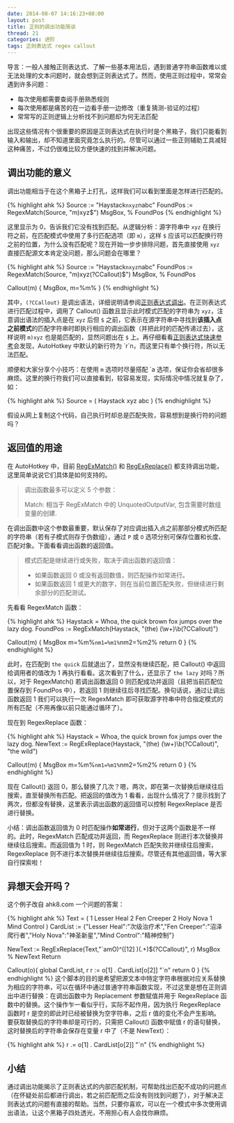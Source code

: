 ```yaml
---
date: 2014-08-07 14:16:23+08:00
layout: post
title: 正则的调出功能简谈
thread: 21
categories: 进阶
tags: 正则表达式 regex callout
---
```

导言：一般人接触正则表达式、了解一些基本用法后，遇到普通字符串函数难以或无法处理的文本问题时，就会想到正则表达式了。然而，使用正则过程中，常常会遇到许多问题：

* 每次使用都需要查阅手册熟悉规则
* 每次使用都是痛苦的在一边看手册一边修改（重复猜测-验证的过程）
* 常常写的正则逻辑上分析找不到问题却为何无法匹配

出现这些情况有个很重要的原因是正则表达式在执行时是个黑箱子，我们只能看到输入和输出，却不知道里面究竟怎么执行的。尽管可以通过一些正则辅助工具减轻这种痛苦，不过仍很难比较方便快速的找到并解决问题。

## 调出功能的意义
调出功能相当于在这个黑箱子上打孔，这样我们可以看到里面是怎样进行匹配的。

{% highlight ahk %}
Source := "Haystack`nxyz`nabc"
FoundPos := RegexMatch(Source, "m)xyz$")
MsgBox, % FoundPos
{% endhighlight %}

这里显示为 0，告诉我们它没有找到匹配。从逻辑分析：源字符串中 `xyz` 在换行符之前，在匹配模式中使用了多行匹配选项（即 `m`），这样 `$` 应该可以匹配换行符之前的位置，为什么没有匹配呢？现在开始一步步排除问题，首先直接使用 `xyz` 直接匹配源文本肯定没问题，那么问题会在哪里？

{% highlight ahk %}
Source := "Haystack`nxyz`nabc"
FoundPos := RegexMatch(Source, "m)xyz(?CCallout)$")
MsgBox, % FoundPos

Callout(m) {
  MsgBox, m=%m%
}
{% endhighlight %}

其中，`(?CCallout)` 是调出语法，详细说明请参阅[正则表达式调出](http://ahkcn.github.io/docs/misc/RegExCallout.htm)。在正则表达式进行匹配过程中，调用了 Callout() 函数且显示此时模式匹配的字符串为 `xyz`，注意调出语法的插入点是在 `xyz` 后但 `$` 之前，它表示在源字符串中寻找到**该插入点之前模式**的匹配字符串时即执行相应的调出函数（并把此时的匹配传递过去），这样说明 `m)xyz` 也是能匹配的，显然问题出在 `$` 上。再仔细看看[正则表达式快速参考](http://ahkcn.github.io/docs/misc/RegEx-QuickRef.htm)会发现，AutoHotkey 中默认的新行符为 \`r\`n，而这里只有单个换行符，所以无法匹配。

顺便和大家分享个小技巧：在使用 `m` 选项时尽量搭配 \`a 选项，保证你会省却很多麻烦。这里的换行符我们可以直接看到，较容易发现，实际情况中情况就复杂了，如：

{% highlight ahk %}
Source =
(
Haystack
xyz
abc
)
{% endhighlight %}

假设从网上复制这个代码，自己执行时却总是匹配失败，容易想到是换行符的问题吗？

## 返回值的用途
在 AutoHotkey 中，目前 [RegExMatch()](http://ahkcn.github.io/docs/commands/RegExMatch.htm) 和 [RegExReplace()](http://ahkcn.github.io/docs/commands/RegExReplace.htm) 都支持调出功能，这里简单说说它们具体是如何支持的。

> 调出函数最多可以定义 5 个参数：
>
> Match: 相当于 RegExMatch 中的 UnquotedOutputVar, 包含需要时数组变量的创建.

在调出函数中这个参数最重要，默认保存了对应调出插入点之前那部分模式所匹配的字符串（若有子模式则存于伪数组），通过 `P` 或 `O` 选项分别可保存位置和长度、匹配对象。下面看看调出函数的返回值。

> 模式匹配是继续进行或失败，取决于调出函数的返回值：
>
> * 如果函数返回 0 或没有返回数值，则匹配操作如常进行。
> * 如果函数返回 1 或更大的数字，则在当前位置匹配失败，但继续进行剩余部分的匹配测试。
>

先看看 RegexMatch 函数：

{% highlight ahk %}
Haystack = Whoa, the quick brown fox jumps over the lazy dog.
FoundPos := RegExMatch(Haystack, "(the) (\w+)\b(?CCallout)")

Callout(m) {
    MsgBox m=%m%`nm1=%m1%`nm2=%m2%
    return 0
}
{% endhighlight %}

此时，在匹配到 `the quick` 后就退出了，显然没有继续匹配，把 Callout() 中返回给调用者的值改为 1 再执行看看。这次看到了什么，还显示了 `the lazy` 对吗？所以，对于 RegexMatch() 若调出函数返回 0 则匹配成功并返回（且把当前匹配位置保存到 FoundPos 中），若返回 1 则继续往后寻找匹配。换句话说，通过让调出函数返回 1 我们可以执行一次 RegexMatch 即可获取源字符串中符合指定模式的所有匹配（不用再像以前只能通过循环了）。

现在到 RegexReplace 函数：

{% highlight ahk %}
Haystack = Whoa, the quick brown fox jumps over the lazy dog.
NewText := RegExReplace(Haystack, "(the) (\w+)\b(?CCallout)", "the wild")

Callout(m) {
    MsgBox m=%m%`nm1=%m1%`nm2=%m2%
    return 0
}
{% endhighlight %}

现在 Callout() 返回 0，那么替换了几次？嗯，两次，即在第一次替换后继续往后搜索，直至替换所有匹配。把返回的值改为 1 看看，出现什么情况了？提示找到了两次，但都没有替换，这里表示调出函数的返回值可以控制 RegexReplace 是否进行替换。

小结：调出函数返回值为 0 时匹配操作**如常进行**，但对于这两个函数是不一样的。此时，RegexMatch 匹配成功并返回，而 RegexReplace 则进行本次替换并继续往后搜索。而返回值为 1 时，则 RegexMatch 匹配失败并继续往后搜索，RegexReplace 则不进行本次替换并继续往后搜索。尽管还有其他返回值，等大家自行探索啦！

## 异想天会开吗？

这个例子改自 ahk8.com 一个问题的答案：

{% highlight ahk %}
Text =
(
1 Lesser Heal
2 Fen Creeper
2 Holy Nova
1 Mind Control
)
CardList := {"Lesser Heal":"次级治疗术","Fen Creeper":"沼泽爬行者","Holy Nova":"神圣新星","Mind Control":"精神控制"}

NewText := RegExReplace(Text,"`amO)^([12] )(.+)$(?CCallout)", r)
MsgBox % NewText
Return

Callout(o){
	global CardList, r
  r := o[1] . CardList[o[2]] "`n"
  return 0
}
{% endhighlight %}
这个脚本的目的是希望把源文本中特定字符串根据对应关系替换为相应的字符串，可以在循环中通过普通字符串函数实现，不过这里是想在正则调出中进行替换：在调出函数中为 Replacement 参数赋值并用于 RegexReplace 函数中的替换。这个操作乍一看似乎行，实际不起作用，因为执行 RegexReplace 函数时 r 是空的即此时已经被替换为空字符串，之后 r 值的变化不会产生影响。
要获取替换后的字符串却是可行的，只需把 Callout() 函数中赋值 r 的语句替换，这时替换后的字符串会保存在变量 r 中了（不是 NewText）：

{% highlight ahk %}
r .= o[1] . CardList[o[2]] "`n"
{% endhighlight %}

## 小结
通过调出功能揭示了正则表达式的内部匹配机制，可帮助找出匹配不成功的问题点（在怀疑处前后都进行调出，若之前匹配而之后没有则找到问题了），对于解决正则表达式的问题有直接的帮助。当然，只要你喜欢，可以在一个模式中多次使用调出语法，让这个黑箱子四处透光，不用担心有人会找你麻烦。
